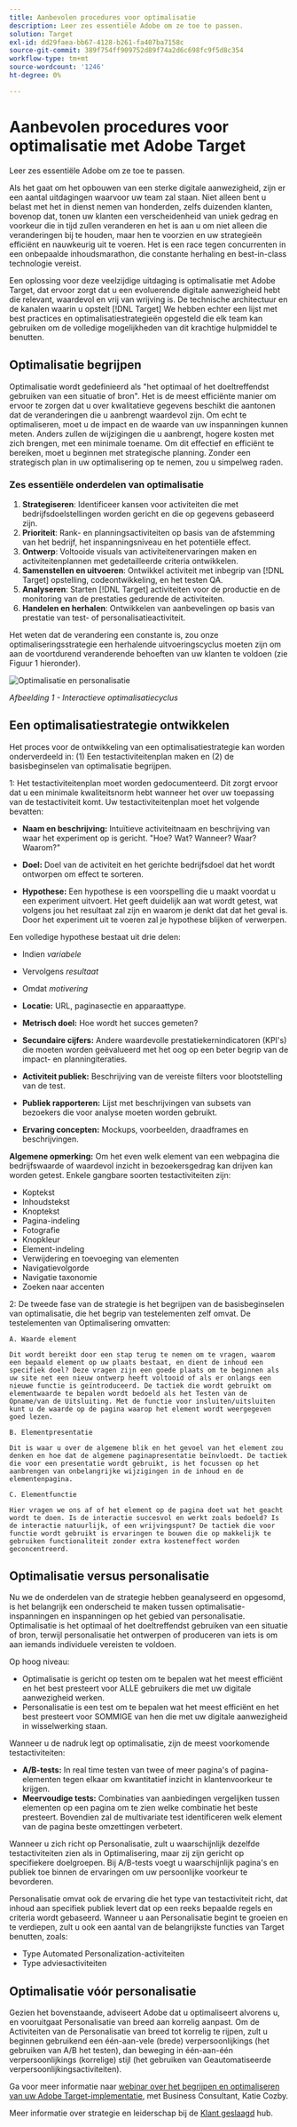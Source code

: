 ```yaml
---
title: Aanbevolen procedures voor optimalisatie
description: Leer zes essentiële Adobe om ze toe te passen.
solution: Target
exl-id: dd29faea-bb67-4128-b261-fa407ba7158c
source-git-commit: 389f754ff909752d89f74a2d6c698fc9f5d8c354
workflow-type: tm+mt
source-wordcount: '1246'
ht-degree: 0%

---
```


# Aanbevolen procedures voor optimalisatie met Adobe Target

Leer zes essentiële Adobe om ze toe te passen.

Als het gaat om het opbouwen van een sterke digitale aanwezigheid, zijn er een aantal uitdagingen waarvoor uw team zal staan. Niet alleen bent u belast met het in dienst nemen van honderden, zelfs duizenden klanten, bovenop dat, tonen uw klanten een verscheidenheid van uniek gedrag en voorkeur die in tijd zullen veranderen en het is aan u om niet alleen die veranderingen bij te houden, maar hen te voorzien en uw strategieën efficiënt en nauwkeurig uit te voeren. Het is een race tegen concurrenten in een onbepaalde inhoudsmarathon, die constante herhaling en best-in-class technologie vereist.

Een oplossing voor deze veelzijdige uitdaging is optimalisatie met Adobe Target, dat ervoor zorgt dat u een evoluerende digitale aanwezigheid hebt die relevant, waardevol en vrij van wrijving is. De technische architectuur en de kanalen waarin u opstelt [!DNL Target] We hebben echter een lijst met best practices en optimalisatiestrategieën opgesteld die elk team kan gebruiken om de volledige mogelijkheden van dit krachtige hulpmiddel te benutten.

## Optimalisatie begrijpen

Optimalisatie wordt gedefinieerd als &quot;het optimaal of het doeltreffendst gebruiken van een situatie of bron&quot;. Het is de meest efficiënte manier om ervoor te zorgen dat u over kwalitatieve gegevens beschikt die aantonen dat de veranderingen die u aanbrengt waardevol zijn. Om echt te optimaliseren, moet u de impact en de waarde van uw inspanningen kunnen meten. Anders zullen de wijzigingen die u aanbrengt, hogere kosten met zich brengen, met een minimale toename. Om dit effectief en efficiënt te bereiken, moet u beginnen met strategische planning. Zonder een strategisch plan in uw optimalisering op te nemen, zou u simpelweg raden.

### Zes essentiële onderdelen van optimalisatie

1. **Strategiseren**: Identificeer kansen voor activiteiten die met bedrijfsdoelstellingen worden gericht en die op gegevens gebaseerd zijn.
1. **Prioriteit**: Rank- en planningsactiviteiten op basis van de afstemming van het bedrijf, het inspanningsniveau en het potentiële effect.
1. **Ontwerp**: Voltooide visuals van activiteitenervaringen maken en activiteitenplannen met gedetailleerde criteria ontwikkelen.
1. **Samenstellen en uitvoeren**: Ontwikkel activiteit met inbegrip van [!DNL Target] opstelling, codeontwikkeling, en het testen QA.
1. **Analyseren**: Starten [!DNL Target] activiteiten voor de productie en de monitoring van de prestaties gedurende de activiteiten.
1. **Handelen en herhalen**: Ontwikkelen van aanbevelingen op basis van prestatie van test- of personalisatieactiviteit.

Het weten dat de verandering een constante is, zou onze optimaliseringsstrategie een herhalende uitvoeringscyclus moeten zijn om aan de voortdurend veranderende behoeften van uw klanten te voldoen (zie Figuur 1 hieronder).

![Optimalisatie en personalisatie](assets/optimize-and-personalize.png)

_Afbeelding 1 - Interactieve optimalisatiecyclus_

## Een optimalisatiestrategie ontwikkelen

Het proces voor de ontwikkeling van een optimalisatiestrategie kan worden onderverdeeld in: (1) Een testactiviteitenplan maken en (2) de basisbeginselen van optimalisatie begrijpen.

1: Het testactiviteitenplan moet worden gedocumenteerd. Dit zorgt ervoor dat u een minimale kwaliteitsnorm hebt wanneer het over uw toepassing van de testactiviteit komt. Uw testactiviteitenplan moet het volgende bevatten:

* **Naam en beschrijving:** Intuïtieve activiteitnaam en beschrijving van waar het experiment op is gericht. &quot;Hoe? Wat? Wanneer? Waar? Waarom?&quot;

* **Doel:** Doel van de activiteit en het gerichte bedrijfsdoel dat het wordt ontworpen om effect te sorteren.

* **Hypothese:** Een hypothese is een voorspelling die u maakt voordat u een experiment uitvoert. Het geeft duidelijk aan wat wordt getest, wat volgens jou het resultaat zal zijn en waarom je denkt dat dat het geval is. Door het experiment uit te voeren zal je hypothese blijken of verwerpen.

Een volledige hypothese bestaat uit drie delen:

* Indien _variabele_
* Vervolgens _resultaat_
* Omdat _motivering_

* **Locatie:** URL, paginasectie en apparaattype.
* **Metrisch doel:** Hoe wordt het succes gemeten?
* **Secundaire cijfers:** Andere waardevolle prestatiekernindicatoren (KPI&#39;s) die moeten worden geëvalueerd met het oog op een beter begrip van de impact- en planningiteraties.
* **Activiteit publiek:** Beschrijving van de vereiste filters voor blootstelling van de test.
* **Publiek rapporteren:** Lijst met beschrijvingen van subsets van bezoekers die voor analyse moeten worden gebruikt.
* **Ervaring concepten:** Mockups, voorbeelden, draadframes en beschrijvingen.

**Algemene opmerking:** Om het even welk element van een webpagina die bedrijfswaarde of waardevol inzicht in bezoekersgedrag kan drijven kan worden getest. Enkele gangbare soorten testactiviteiten zijn:

* Koptekst
* Inhoudstekst
* Knoptekst
* Pagina-indeling
* Fotografie
* Knopkleur
* Element-indeling
* Verwijdering en toevoeging van elementen
* Navigatievolgorde
* Navigatie taxonomie
* Zoeken naar accenten

2: De tweede fase van de strategie is het begrijpen van de basisbeginselen van optimalisatie, die het begrip van testelementen zelf omvat. De testelementen van Optimalisering omvatten:

    A. Waarde element
    
    Dit wordt bereikt door een stap terug te nemen om te vragen, waarom een bepaald element op uw plaats bestaat, en dient de inhoud een specifiek doel? Deze vragen zijn een goede plaats om te beginnen als uw site net een nieuw ontwerp heeft voltooid of als er onlangs een nieuwe functie is geïntroduceerd. De tactiek die wordt gebruikt om elementwaarde te bepalen wordt bedoeld als het Testen van de Opname/van de Uitsluiting. Met de functie voor insluiten/uitsluiten kunt u de waarde op de pagina waarop het element wordt weergegeven goed lezen.
    
    B. Elementpresentatie
    
    Dit is waar u over de algemene blik en het gevoel van het element zou denken en hoe dat de algemene paginapresentatie beïnvloedt. De tactiek die voor een presentatie wordt gebruikt, is het focussen op het aanbrengen van onbelangrijke wijzigingen in de inhoud en de elementenpagina.
    
    C. Elementfunctie
    
    Hier vragen we ons af of het element op de pagina doet wat het geacht wordt te doen. Is de interactie succesvol en werkt zoals bedoeld? Is de interactie natuurlijk, of een wrijvingspunt? De tactiek die voor functie wordt gebruikt is ervaringen te bouwen die op makkelijk te gebruiken functionaliteit zonder extra kosteneffect worden geconcentreerd.

## Optimalisatie versus personalisatie

Nu we de onderdelen van de strategie hebben geanalyseerd en opgesomd, is het belangrijk een onderscheid te maken tussen optimalisatie-inspanningen en inspanningen op het gebied van personalisatie. Optimalisatie is het optimaal of het doeltreffendst gebruiken van een situatie of bron, terwijl personalisatie het ontwerpen of produceren van iets is om aan iemands individuele vereisten te voldoen.

Op hoog niveau:

* Optimalisatie is gericht op testen om te bepalen wat het meest efficiënt en het best presteert voor ALLE gebruikers die met uw digitale aanwezigheid werken.
* Personalisatie is een test om te bepalen wat het meest efficiënt en het best presteert voor SOMMIGE van hen die met uw digitale aanwezigheid in wisselwerking staan.

Wanneer u de nadruk legt op optimalisatie, zijn de meest voorkomende testactiviteiten:

* **A/B-tests:** In real time testen van twee of meer pagina&#39;s of pagina-elementen tegen elkaar om kwantitatief inzicht in klantenvoorkeur te krijgen.
* **Meervoudige tests:** Combinaties van aanbiedingen vergelijken tussen elementen op een pagina om te zien welke combinatie het beste presteert. Bovendien zal de multivariate test identificeren welk element van de pagina beste omzettingen verbetert.

Wanneer u zich richt op Personalisatie, zult u waarschijnlijk dezelfde testactiviteiten zien als in Optimalisering, maar zij zijn gericht op specifiekere doelgroepen. Bij A/B-tests voegt u waarschijnlijk pagina&#39;s en publiek toe binnen de ervaringen om uw persoonlijke voorkeur te bevorderen.

Personalisatie omvat ook de ervaring die het type van testactiviteit richt, dat inhoud aan specifiek publiek levert dat op een reeks bepaalde regels en criteria wordt gebaseerd. Wanneer u aan Personalisatie begint te groeien en te verdiepen, zult u ook een aantal van de belangrijkste functies van Target benutten, zoals:

* Type Automated Personalization-activiteiten
* Type adviesactiviteiten

## Optimalisatie vóór personalisatie

Gezien het bovenstaande, adviseert Adobe dat u optimaliseert alvorens u, en vooruitgaat Personalisatie van breed aan korrelig aanpast. Om de Activiteiten van de Personalisatie van breed tot korrelig te rijpen, zult u beginnen gebruikend een één-aan-vele (brede) verpersoonlijkings (het gebruiken van A/B het testen), dan beweging in één-aan-één verpersoonlijkings (korrelige) stijl (het gebruiken van Geautomatiseerde verpersoonlijkingsactiviteiten).

Ga voor meer informatie naar [webinar over het begrijpen en optimaliseren van uw Adobe Target-implementatie](https://adobecustomersuccess.adobeconnect.com/pkfafpzd9yarmp4/), met Business Consultant, Katie Cozby.

Meer informatie over strategie en leiderschap bij de [Klant geslaagd](https://experienceleague.adobe.com/docs/customer-success/customer-success/overview.html) hub.
